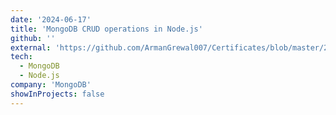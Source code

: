 ```yaml
---
date: '2024-06-17'
title: 'MongoDB CRUD operations in Node.js'
github: ''
external: 'https://github.com/ArmanGrewal007/Certificates/blob/master/2024_06_17_9MongoDB.pdf'
tech:
  - MongoDB
  - Node.js
company: 'MongoDB'
showInProjects: false
---
```



